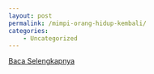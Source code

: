 ```yaml
---
layout: post
permalink: /mimpi-orang-hidup-kembali/
categories:
    - Uncategorized
---
```


[Baca Selengkapnya](/03)